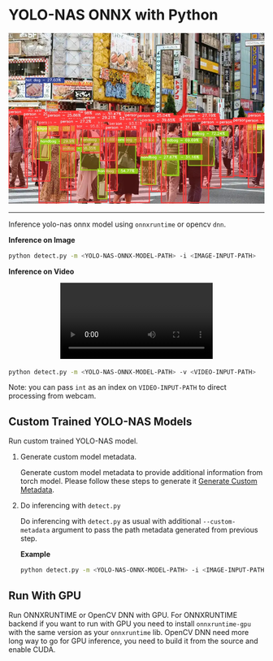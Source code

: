 # YOLO-NAS ONNX with Python

<p align="center">
    <img src="../assets/sample-1.jpg" alt="sample" />
</p>

---

Inference yolo-nas onnx model using `onnxruntime` or opencv `dnn`.

**Inference on Image**

```bash
python detect.py -m <YOLO-NAS-ONNX-MODEL-PATH> -i <IMAGE-INPUT-PATH>
```

**Inference on Video**

<p align="center">
    <video src="../assets/sample-vid-1.mp4"></video>
</p>

```bash
python detect.py -m <YOLO-NAS-ONNX-MODEL-PATH> -v <VIDEO-INPUT-PATH>
```

Note: you can pass `int` as an index on `VIDEO-INPUT-PATH` to direct processing from webcam.

## Custom Trained YOLO-NAS Models

Run custom trained YOLO-NAS model.

1. Generate custom model metadata.

   Generate custom model metadata to provide additional information from torch model.
   Please follow these steps to generate it [Generate Custom Metadata](https://github.com/Hyuto/yolo-nas-onnx#custom-model).

2. Do inferencing with `detect.py`

   Do inferencing with `detect.py` as usual with additional `--custom-metadata` argument to pass the path metadata generated from previous step.

   **Example**

   ```bash
   python detect.py -m <YOLO-NAS-ONNX-MODEL-PATH> -i <IMAGE-INPUT-PATH> --custom-metadata <PATH-TO-METADATA>
   ```

## Run With GPU

Run ONNXRUNTIME or OpenCV DNN with GPU. For ONNXRUNTIME backend if you want to run with GPU you need to install `onnxruntime-gpu` with the same version as your `onnxruntime` lib. OpenCV DNN need more long way to go for GPU inference, you need to build it from the source and enable CUDA.
